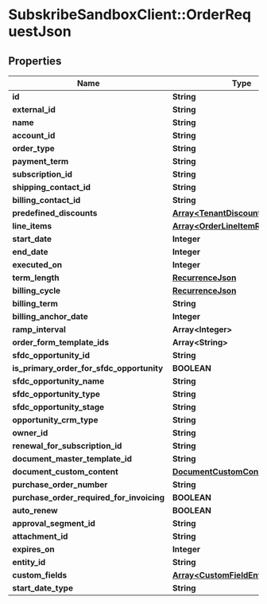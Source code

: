 # SubskribeSandboxClient::OrderRequestJson

## Properties
Name | Type | Description | Notes
------------ | ------------- | ------------- | -------------
**id** | **String** |  | [optional] 
**external_id** | **String** |  | [optional] 
**name** | **String** |  | [optional] 
**account_id** | **String** |  | [optional] 
**order_type** | **String** |  | 
**payment_term** | **String** |  | [optional] 
**subscription_id** | **String** |  | [optional] 
**shipping_contact_id** | **String** |  | [optional] 
**billing_contact_id** | **String** |  | [optional] 
**predefined_discounts** | [**Array&lt;TenantDiscountJson&gt;**](TenantDiscountJson.md) |  | [optional] 
**line_items** | [**Array&lt;OrderLineItemRequestJson&gt;**](OrderLineItemRequestJson.md) |  | [optional] 
**start_date** | **Integer** |  | 
**end_date** | **Integer** |  | [optional] 
**executed_on** | **Integer** |  | [optional] 
**term_length** | [**RecurrenceJson**](RecurrenceJson.md) |  | [optional] 
**billing_cycle** | [**RecurrenceJson**](RecurrenceJson.md) |  | [optional] 
**billing_term** | **String** |  | [optional] 
**billing_anchor_date** | **Integer** |  | [optional] 
**ramp_interval** | **Array&lt;Integer&gt;** |  | [optional] 
**order_form_template_ids** | **Array&lt;String&gt;** |  | [optional] 
**sfdc_opportunity_id** | **String** |  | [optional] 
**is_primary_order_for_sfdc_opportunity** | **BOOLEAN** |  | [optional] 
**sfdc_opportunity_name** | **String** |  | [optional] 
**sfdc_opportunity_type** | **String** |  | [optional] 
**sfdc_opportunity_stage** | **String** |  | [optional] 
**opportunity_crm_type** | **String** |  | [optional] 
**owner_id** | **String** |  | [optional] 
**renewal_for_subscription_id** | **String** |  | [optional] 
**document_master_template_id** | **String** |  | [optional] 
**document_custom_content** | [**DocumentCustomContent**](DocumentCustomContent.md) |  | [optional] 
**purchase_order_number** | **String** |  | [optional] 
**purchase_order_required_for_invoicing** | **BOOLEAN** |  | [optional] 
**auto_renew** | **BOOLEAN** |  | [optional] 
**approval_segment_id** | **String** |  | [optional] 
**attachment_id** | **String** |  | [optional] 
**expires_on** | **Integer** |  | [optional] 
**entity_id** | **String** |  | [optional] 
**custom_fields** | [**Array&lt;CustomFieldEntry&gt;**](CustomFieldEntry.md) |  | [optional] 
**start_date_type** | **String** |  | [optional] 


